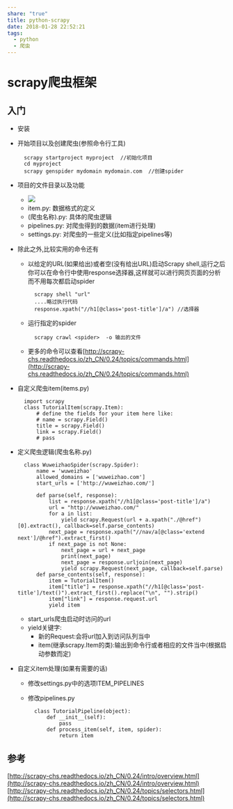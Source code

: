 ```yaml
---
share: "true"
title: python-scrapy
date: 2018-01-28 22:52:21
tags:
  - python
  - 爬虫
---
```

# scrapy爬虫框架
## 入门
* 安装
* 开始项目以及创建爬虫(参照命令行工具)

		scrapy startproject myproject  //初始化项目
		cd myproject
		scrapy genspider mydomain mydomain.com  //创建spider
<!--more-->
* 项目的文件目录以及功能
	* ![](http://7xkzud.com1.z0.glb.clouddn.com/18-1-28/20686924.jpg)
	* item.py: 数据格式的定义
	* (爬虫名称).py: 具体的爬虫逻辑
	* pipelines.py: 对爬虫得到的数据(item进行处理)
	* settings.py: 对爬虫的一些定义(比如指定pipelines等)
* 除此之外,比较实用的命令还有
	* 以给定的URL(如果给出)或者空(没有给出URL)启动Scrapy shell,运行之后你可以在命令行中使用response选择器,这样就可以进行网页页面的分析而不用每次都启动spider

			scrapy shell "url"
			....略过执行代码
			response.xpath("//h1[@class='post-title']/a") //选择器

	* 运行指定的spider


			scrapy crawl <spider>  -o 输出的文件

	* 更多的命令可以查看[http://scrapy-chs.readthedocs.io/zh_CN/0.24/topics/commands.html](http://scrapy-chs.readthedocs.io/zh_CN/0.24/topics/commands.html)

* 自定义爬虫item(items.py)
	
		import scrapy
		class TutorialItem(scrapy.Item):
		    # define the fields for your item here like:
		    # name = scrapy.Field()
		    title = scrapy.Field()
		    link = scrapy.Field()
    		# pass
* 定义爬虫逻辑(爬虫名称.py)

		class WuweizhaoSpider(scrapy.Spider):
		    name = 'wuweizhao'
		    allowed_domains = ['wuweizhao.com']
		    start_urls = ['http://wuweizhao.com/']
		
		    def parse(self, response):
		        list = response.xpath("//h1[@class='post-title']/a")
		        url = "http://wuweizhao.com/"
		        for a in list:
		            yield scrapy.Request(url + a.xpath("./@href")[0].extract(), callback=self.parse_contents)
		        next_page = response.xpath("//nav/a[@class='extend next']/@href").extract_first()
		        if next_page is not None:
		            next_page = url + next_page
		            print(next_page)
		            next_page = response.urljoin(next_page)
		            yield scrapy.Request(next_page, callback=self.parse)
		    def parse_contents(self, response):
		        item = TutorialItem()
		        item["title"] = response.xpath("//h1[@class='post-title']/text()").extract_first().replace("\n", "").strip()
		        item["link"] = response.request.url
		        yield item

	* start_urls爬虫启动时访问的url
	* yield关键字:
		* 新的Request:会将url加入到访问队列当中
		* item(继承scrapy.Item的类):输出到命令行或者相应的文件当中(根据启动参数而定)

* 自定义item处理(如果有需要的话)
	* 修改settings.py中的选项ITEM_PIPELINES
	* 修改pipelines.py

			class TutorialPipeline(object):
			    def __init__(self):
			        pass
			    def process_item(self, item, spider):
			        return item

## 参考
[http://scrapy-chs.readthedocs.io/zh_CN/0.24/intro/overview.html](http://scrapy-chs.readthedocs.io/zh_CN/0.24/intro/overview.html)
[http://scrapy-chs.readthedocs.io/zh_CN/0.24/topics/selectors.html](http://scrapy-chs.readthedocs.io/zh_CN/0.24/topics/selectors.html)

